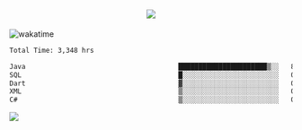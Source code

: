 <h1 align="center">
  <img src="https://readme-typing-svg.herokuapp.com/?font=Righteous&size=35&center=true&vCenter=true&width=500&height=70&duration=4000&lines=Hi!+%F0%9F%91%8B+I%27m+Ali%20Osman!;" />
</h1>


![wakatime](https://wakatime.com/share/@aliosmanoktar/3a8ffe71-6da4-4964-913b-2f09afbe53bf.svg?cache=none)
<!--START_SECTION:waka-->

```txt
Total Time: 3,348 hrs

Java                                      ██████████████████████▒░░   89.14 %
SQL                                       █░░░░░░░░░░░░░░░░░░░░░░░░   04.04 %
Dart                                      ▓░░░░░░░░░░░░░░░░░░░░░░░░   02.07 %
XML                                       ▒░░░░░░░░░░░░░░░░░░░░░░░░   00.94 %
C#                                        ▒░░░░░░░░░░░░░░░░░░░░░░░░   00.68 %
```

<!--END_SECTION:waka-->

<img src="https://profile-counter.glitch.me/aliosmanoktar/count.svg" />

